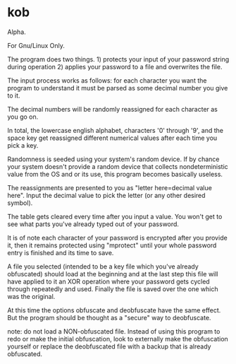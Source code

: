 # kob

Alpha.

For Gnu/Linux Only.

The program does two things. 1) protects your input of your password string during operation 2) applies your password to a file and overwrites the file.

The input process works as follows: for each character you want the program to understand it must be parsed as some decimal number you give to it.

The decimal numbers will be randomly reassigned for each character as you go on.

In total, the lowercase english alphabet, characters '0' through '9', and the space key get reassigned different numerical values after each time you pick a key.

Randomness is seeded using your system's random device. If by chance your system doesn't provide a random device that collects nondeterministic value from the OS and or its use, this program becomes basically useless.

The reassignments are presented to you as "letter here=decimal value here". Input the decimal value to pick the letter (or any other desired symbol).

The table gets cleared every time after you input a value. You won't get to see what parts you've already typed out of your password.

It is of note each character of your password is encrypted after you provide it, then it remains protected using "mprotect" until your whole password entry is finished and its time to save.

A file you selected (intended to be a key file which you've already obfuscated) should load at the beginning and at the last step this file will have applied to it an XOR operation where your password gets cycled through repeatedly and used. Finally the file is saved over the one which was the original.

At this time the options obfuscate and deobfuscate have the same effect. But the program should be thought as a "secure" way to deobfuscate.

note: do not load a NON-obfuscated file. Instead of using this program to redo or make the initial obfuscation, look to externally make the obfuscation yourself or replace the deobfuscated file with a backup that is already obfuscated.
